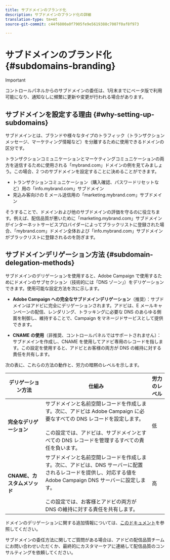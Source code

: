```yaml
---
title: サブドメインのブランド化
description: サブドメインのブランド化の詳細
translation-type: tm+mt
source-git-commit: c44f6800a0f7905fe9e5619388c7007f0af8f973

---
```



# サブドメインのブランド化 {#subdomains-branding}

>[!IMPORTANT]
>
>コントロールパネルからのサブドメインの委任は、1月末までにベータ版で利用可能になり、通知なしに頻繁に更新や変更が行われる場合があります。

## サブドメインを設定する理由 {#why-setting-up-subdomains}

サブドメインとは、ブランドや様々なタイプのトラフィック（トランザクションメッセージ、マーケティング情報など）を分離するために使用できるドメインの区分です。

トランザクションコミュニケーションとマーケティングコミュニケーションの両方を送信するために使用される「mybrand.com」ドメインの例を見てみましょう。この場合、2 つのサブドメインを設定することに決めることができます。

* トランザクションコミュニケーション（購入確認、パスワードリセットなど）用の「info.mybrand.com」サブドメイン
* 見込み客向けの E メール送信用の「marketing.mybrand.com」サブドメイン

そうすることで、ドメインおよび他のサブドメインの評価を守るのに役立ちます。例えば、配信品質が悪いために「marketing.mybrand.com」サブドメインがインターネットサービスプロバイダーによってブラックリストに登録された場合、「mybrand.com」ドメイン全体および「info.mybrand.com」サブドメインがブラックリストに登録されるのを防ぎます。

## サブドメインデリゲーション方法 {#subdomain-delegation-methods}

サブドメインのデリゲーションを使用すると、Adobe Campaign で使用するためにドメインのサブセクション（技術的には「DNS ゾーン」）をデリゲーションできます。使用可能な設定方法を次に示します。

* **Adobe Campaign への完全なサブドメインデリゲーション**（推奨）：サブドメインはアドビに完全にデリゲーションされます。アドビは、E メールキャンペーンの配信、レンダリング、トラッキングに必要な DNS のあらゆる側面を制御し、維持することで、Campaign をマネージドサービスとして提供できます。

* **CNAME の使用**（非推奨、コントロールパネルではサポートされません）：サブドメインを作成し、CNAME を使用してアドビ専用のレコードを指します。この設定を使用すると、アドビとお客様の両方が DNS の維持に対する責任を共有します。

次の表に、これらの方法の動作と、労力の暗黙のレベルを示します。

| デリゲーション方法 | 仕組み | 労力のレベル |
|---|---|---|
| **完全なデリゲーション** | サブドメインと名前空間レコードを作成します。次に、アドビは Adobe Campaign に必要なすべての DNS レコードを設定します。<br/><br/>この設定では、アドビは、サブドメインとすべての DNS レコードを管理するすべての責任を負います。 | 低 |
| **CNAME、カスタムメソッド** | サブドメインと名前空間レコードを作成します。次に、アドビは、DNS サーバーに配置されるレコードを提供し、対応する値を Adobe Campaign DNS サーバーに設定します。<br/><br/>この設定では、お客様とアドビの両方が DNS の維持に対する責任を共有します。 | 高 |

ドメインのデリゲーションに関する追加情報については、[このドキュメント](https://helpx.adobe.com/campaign/kb/domain-name-delegation.html)を参照してください。

サブドメインの委任方法に関してご質問がある場合は、アドビの配信品質チームにお問い合わせいただくか、最終的にカスタマーケアに連絡して配信品質のコンサルティングを依頼してください。
